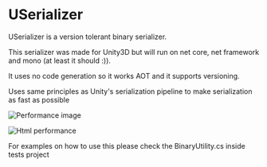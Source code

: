 # USerializer
USerializer is a version tolerant binary serializer.

This serializer was made for Unity3D but will run on net core, net framework and mono (at least it should :)).

It uses no code generation so it works AOT and it supports versioning.

Uses same principles as Unity's serialization pipeline to make serialization as fast as possible


![Performance image](../gh-pages/output.png)

![Html performance](https://ddalacu.github.io/USerializer/)

For examples on how to use this please check the BinaryUtility.cs inside tests project